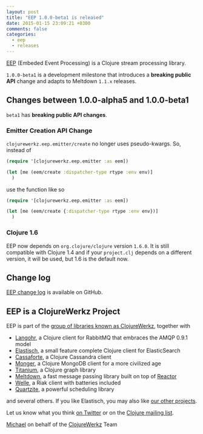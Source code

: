 ```yaml
---
layout: post
title: "EEP 1.0.0-beta1 is released"
date: 2015-01-15 23:09:21 +0300
comments: false
categories:
  - eep
  - releases
---
```


[EEP](http://blog.clojurewerkz.org/blog/2013/08/29/stream-processing-with-eep/) (Embeded Event Processing) is a Clojure stream processing library.

`1.0.0-beta1` is a development milestone that introduces
a **breaking public API** change and adapts to Meltdown `1.1.x` releases.


## Changes between 1.0.0-alpha5 and 1.0.0-beta1

`beta1` has **breaking public API changes**.

### Emitter Creation API Change

`clojurewerkz.eep.emitter/create` no longer uses pseudo-kwargs. So, instead of

``` clojure
(require '[clojurewerkz.eep.emitter :as eem])

(let [me (eem/create :dispatcher-type rtype :env env)]
  )
```

use the function like so

``` clojure
(require '[clojurewerkz.eep.emitter :as eem])

(let [me (eem/create {:dispatcher-type rtype :env env})]
  )
```


### Clojure 1.6

EEP now depends on `org.clojure/clojure` version `1.6.0`. It is
still compatible with Clojure 1.4 and if your `project.clj` depends on
a different version, it will be used, but 1.6 is the default now.



## Change log

[EEP change log](https://github.com/clojurewerkz/eep/blob/master/ChangeLog.md) is available on GitHub.


## EEP is a ClojureWerkz Project

EEP is part of the [group of libraries known as ClojureWerkz](http://clojurewerkz.org), together with

 * [Langohr](http://clojurerabbitmq.info), a Clojure client for RabbitMQ that embraces the AMQP 0.9.1 model
 * [Elastisch](http://clojureelasticsearch.info), a small feature complete Clojure client for ElasticSearch
 * [Cassaforte](http://clojurecassandra.info), a Clojure Cassandra client
 * [Monger](http://clojuremongodb.info), a Clojure MongoDB client for a more civilized age
 * [Titanium](http://titanium.clojurewerkz.org), a Clojure graph library
 * [Meltdown](http://github.com/clojurewerkz/meltdown), a fast message passing library built on top of [Reactor](https://github.com/reactor/reactor)
 * [Welle](http://clojureriak.info), a Riak client with batteries included
 * [Quartzite](http://clojurequartz.info), a powerful scheduling library

and several others. If you like Elastisch, you may also like [our other projects](http://clojurewerkz.org).

Let us know what you think [on Twitter](http://twitter.com/clojurewerkz) or on the [Clojure mailing list](https://groups.google.com/group/clojure).


[Michael](http://twitter.com/michaelklishin) on behalf of the [ClojureWerkz](http://clojurewerkz.org) Team
